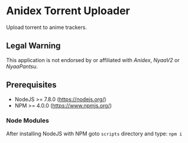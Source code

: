 # Anidex Torrent Uploader

Upload torrent to anime trackers.

## Legal Warning

This application is not endorsed by or affiliated with *Anidex*, *NyaaV2* or *NyaaPantsu*.

## Prerequisites

* NodeJS >= 7.8.0 (https://nodejs.org/)
* NPM >= 4.0.0 (https://www.npmjs.org/)

### Node Modules

After installing NodeJS with NPM goto `scripts` directory and type: `npm i`